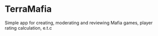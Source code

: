 # TerraMafia

Simple app for creating, moderating and reviewing Mafia games, player rating calculation, e.t.c
